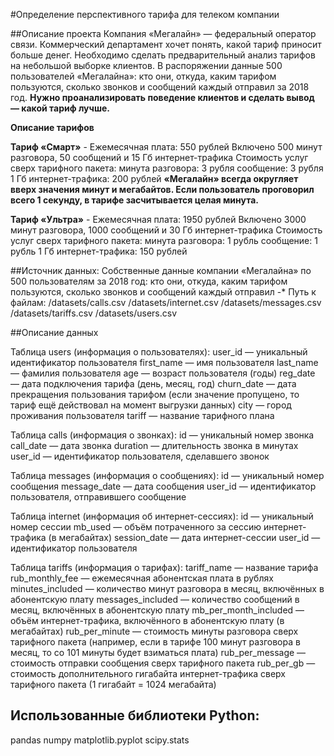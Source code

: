 #Определение перспективного тарифа для телеком компании

##Описание проекта
Компания «Мегалайн» — федеральный оператор связи. Коммерческий департамент хочет понять, какой тариф приносит больше денег. Необходимо сделать предварительный анализ тарифов на небольшой выборке клиентов. В распоряжении данные 500 пользователей «Мегалайна»: кто они, откуда, каким тарифом пользуются, сколько звонков и сообщений каждый отправил за 2018 год. **Нужно проанализировать поведение клиентов и сделать вывод — какой тариф лучше.**

**Описание тарифов**

**Тариф «Смарт»** - Ежемесячная плата: 550 рублей Включено 500 минут разговора, 50 сообщений и 15 Гб интернет-трафика Стоимость услуг сверх тарифного пакета: минута разговора: 3 рубля сообщение: 3 рубля 1 Гб интернет-трафика: 200 рублей **«Мегалайн» всегда округляет вверх значения минут и мегабайтов. Если пользователь проговорил всего 1 секунду, в тарифе засчитывается целая минута.**

**Тариф «Ультра»** - Ежемесячная плата: 1950 рублей Включено 3000 минут разговора, 1000 сообщений и 30 Гб интернет-трафика Стоимость услуг сверх тарифного пакета: минута разговора: 1 рубль сообщение: 1 рубль 1 Гб интернет-трафика: 150 рублей

##Источник данных: 
Собственные данные компании «Мегалайна» по 500 пользователям за 2018 год: кто они, откуда, каким тарифом пользуются, сколько звонков и сообщений каждый отправил -* Путь к файлам: /datasets/calls.csv /datasets/internet.csv /datasets/messages.csv /datasets/tariffs.csv /datasets/users.csv

##Описание данных

Таблица users (информация о пользователях):
user_id — уникальный идентификатор пользователя first_name — имя пользователя last_name — фамилия пользователя age — возраст пользователя (годы) reg_date — дата подключения тарифа (день, месяц, год) churn_date — дата прекращения пользования тарифом (если значение пропущено, то тариф ещё действовал на момент выгрузки данных) city — город проживания пользователя tariff — название тарифного плана

Таблица calls (информация о звонках):
id — уникальный номер звонка call_date — дата звонка duration — длительность звонка в минутах user_id — идентификатор пользователя, сделавшего звонок

Таблица messages (информация о сообщениях):
id — уникальный номер сообщения message_date — дата сообщения user_id — идентификатор пользователя, отправившего сообщение

Таблица internet (информация об интернет-сессиях):
id — уникальный номер сессии mb_used — объём потраченного за сессию интернет-трафика (в мегабайтах) session_date — дата интернет-сессии user_id — идентификатор пользователя

Таблица tariffs (информация о тарифах):
tariff_name — название тарифа rub_monthly_fee — ежемесячная абонентская плата в рублях minutes_included — количество минут разговора в месяц, включённых в абонентскую плату messages_included — количество сообщений в месяц, включённых в абонентскую плату mb_per_month_included — объём интернет-трафика, включённого в абонентскую плату (в мегабайтах) rub_per_minute — стоимость минуты разговора сверх тарифного пакета (например, если в тарифе 100 минут разговора в месяц, то со 101 минуты будет взиматься плата) rub_per_message — стоимость отправки сообщения сверх тарифного пакета rub_per_gb — стоимость дополнительного гигабайта интернет-трафика сверх тарифного пакета (1 гигабайт = 1024 мегабайта)

## Использованные библиотеки Python:
pandas
numpy
matplotlib.pyplot
scipy.stats
